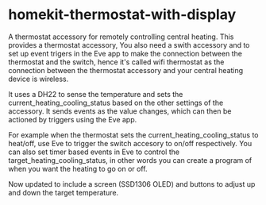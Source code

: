 # homekit-thermostat-with-display

A thermostat accessory for remotely controlling central heating.
This provides a thermostat accessory, You also need a swith accessory and to set up event trigers in the Eve app to make the 
connection between the thermostat and the switch, hence it's called wifi thermostat as the connection between the thermostat 
accessory and your central heating device is wireless.

It uses a DH22 to sense the temperature and sets the current_heating_cooling_status based on the other settings of the 
accessory. It sends events as the value changes, which can then be actioned by triggers using the Eve app.

For example when the thermostat sets the current_heating_cooling_status to heat/off, use Eve to trigger the switch accesory 
to on/off respectively. You can also set timer based events in Eve to control the target_heating_cooling_status, in other 
words you can create a program of when you want the heating to go on or off. 

Now updated to include a screen (SSD1306 OLED) and buttons to adjust up and down the target temperature. 
